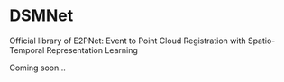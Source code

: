 # DSMNet
Official library of E2PNet: Event to Point Cloud Registration with Spatio-Temporal Representation Learning

Coming soon...
